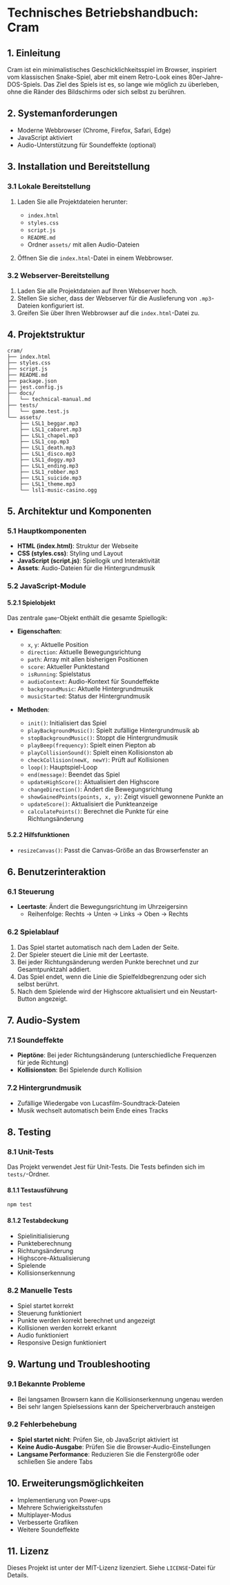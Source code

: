 # Technisches Betriebshandbuch: Cram

## 1. Einleitung

Cram ist ein minimalistisches Geschicklichkeitsspiel im Browser, inspiriert vom klassischen Snake-Spiel, aber mit einem Retro-Look eines 80er-Jahre-DOS-Spiels. Das Ziel des Spiels ist es, so lange wie möglich zu überleben, ohne die Ränder des Bildschirms oder sich selbst zu berühren.

## 2. Systemanforderungen

- Moderne Webbrowser (Chrome, Firefox, Safari, Edge)
- JavaScript aktiviert
- Audio-Unterstützung für Soundeffekte (optional)

## 3. Installation und Bereitstellung

### 3.1 Lokale Bereitstellung

1. Laden Sie alle Projektdateien herunter:
   - `index.html`
   - `styles.css`
   - `script.js`
   - `README.md`
   - Ordner `assets/` mit allen Audio-Dateien

2. Öffnen Sie die `index.html`-Datei in einem Webbrowser.

### 3.2 Webserver-Bereitstellung

1. Laden Sie alle Projektdateien auf Ihren Webserver hoch.
2. Stellen Sie sicher, dass der Webserver für die Auslieferung von `.mp3`-Dateien konfiguriert ist.
3. Greifen Sie über Ihren Webbrowser auf die `index.html`-Datei zu.

## 4. Projektstruktur

```
cram/
├── index.html
├── styles.css
├── script.js
├── README.md
├── package.json
├── jest.config.js
├── docs/
│   └── technical-manual.md
├── tests/
│   └── game.test.js
└── assets/
    ├── LSL1_beggar.mp3
    ├── LSL1_cabaret.mp3
    ├── LSL1_chapel.mp3
    ├── LSL1_cop.mp3
    ├── LSL1_death.mp3
    ├── LSL1_disco.mp3
    ├── LSL1_doggy.mp3
    ├── LSL1_ending.mp3
    ├── LSL1_robber.mp3
    ├── LSL1_suicide.mp3
    ├── LSL1_theme.mp3
    └── lsl1-music-casino.ogg
```

## 5. Architektur und Komponenten

### 5.1 Hauptkomponenten

- **HTML (index.html)**: Struktur der Webseite
- **CSS (styles.css)**: Styling und Layout
- **JavaScript (script.js)**: Spiellogik und Interaktivität
- **Assets**: Audio-Dateien für die Hintergrundmusik

### 5.2 JavaScript-Module

#### 5.2.1 Spielobjekt

Das zentrale `game`-Objekt enthält die gesamte Spiellogik:

- **Eigenschaften**:
  - `x`, `y`: Aktuelle Position
  - `direction`: Aktuelle Bewegungsrichtung
  - `path`: Array mit allen bisherigen Positionen
  - `score`: Aktueller Punktestand
  - `isRunning`: Spielstatus
  - `audioContext`: Audio-Kontext für Soundeffekte
  - `backgroundMusic`: Aktuelle Hintergrundmusik
  - `musicStarted`: Status der Hintergrundmusik

- **Methoden**:
  - `init()`: Initialisiert das Spiel
  - `playBackgroundMusic()`: Spielt zufällige Hintergrundmusik ab
  - `stopBackgroundMusic()`: Stoppt die Hintergrundmusik
  - `playBeep(frequency)`: Spielt einen Piepton ab
  - `playCollisionSound()`: Spielt einen Kollisionston ab
  - `checkCollision(newX, newY)`: Prüft auf Kollisionen
  - `loop()`: Hauptspiel-Loop
  - `end(message)`: Beendet das Spiel
  - `updateHighScore()`: Aktualisiert den Highscore
  - `changeDirection()`: Ändert die Bewegungsrichtung
  - `showGainedPoints(points, x, y)`: Zeigt visuell gewonnene Punkte an
  - `updateScore()`: Aktualisiert die Punkteanzeige
  - `calculatePoints()`: Berechnet die Punkte für eine Richtungsänderung

#### 5.2.2 Hilfsfunktionen

- `resizeCanvas()`: Passt die Canvas-Größe an das Browserfenster an

## 6. Benutzerinteraktion

### 6.1 Steuerung

- **Leertaste**: Ändert die Bewegungsrichtung im Uhrzeigersinn
  - Reihenfolge: Rechts → Unten → Links → Oben → Rechts

### 6.2 Spielablauf

1. Das Spiel startet automatisch nach dem Laden der Seite.
2. Der Spieler steuert die Linie mit der Leertaste.
3. Bei jeder Richtungsänderung werden Punkte berechnet und zur Gesamtpunktzahl addiert.
4. Das Spiel endet, wenn die Linie die Spielfeldbegrenzung oder sich selbst berührt.
5. Nach dem Spielende wird der Highscore aktualisiert und ein Neustart-Button angezeigt.

## 7. Audio-System

### 7.1 Soundeffekte

- **Pieptöne**: Bei jeder Richtungsänderung (unterschiedliche Frequenzen für jede Richtung)
- **Kollisionston**: Bei Spielende durch Kollision

### 7.2 Hintergrundmusik

- Zufällige Wiedergabe von Lucasfilm-Soundtrack-Dateien
- Musik wechselt automatisch beim Ende eines Tracks

## 8. Testing

### 8.1 Unit-Tests

Das Projekt verwendet Jest für Unit-Tests. Die Tests befinden sich im `tests/`-Ordner.

#### 8.1.1 Testausführung

```bash
npm test
```

#### 8.1.2 Testabdeckung

- Spielinitialisierung
- Punkteberechnung
- Richtungsänderung
- Highscore-Aktualisierung
- Spielende
- Kollisionserkennung

### 8.2 Manuelle Tests

- Spiel startet korrekt
- Steuerung funktioniert
- Punkte werden korrekt berechnet und angezeigt
- Kollisionen werden korrekt erkannt
- Audio funktioniert
- Responsive Design funktioniert

## 9. Wartung und Troubleshooting

### 9.1 Bekannte Probleme

- Bei langsamen Browsern kann die Kollisionserkennung ungenau werden
- Bei sehr langen Spielsessions kann der Speicherverbrauch ansteigen

### 9.2 Fehlerbehebung

- **Spiel startet nicht**: Prüfen Sie, ob JavaScript aktiviert ist
- **Keine Audio-Ausgabe**: Prüfen Sie die Browser-Audio-Einstellungen
- **Langsame Performance**: Reduzieren Sie die Fenstergröße oder schließen Sie andere Tabs

## 10. Erweiterungsmöglichkeiten

- Implementierung von Power-ups
- Mehrere Schwierigkeitsstufen
- Multiplayer-Modus
- Verbesserte Grafiken
- Weitere Soundeffekte

## 11. Lizenz

Dieses Projekt ist unter der MIT-Lizenz lizenziert. Siehe `LICENSE`-Datei für Details.
